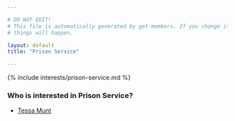 ```yaml
---

# DO NOT EDIT!
# This file is automatically generated by get-members. If you change it, bad
# things will happen.

layout: default
title: "Prison Service"

---
```


{% include interests/prison-service.md %}

### Who is interested in Prison Service?


* [Tessa Munt](../members/tessa-munt.html)
